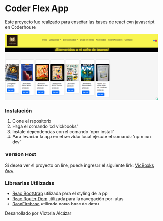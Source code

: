 # Coder Flex App

Este proyecto fue realizado para enseñar las bases de react con javascript en Coderhouse

![app](/public/paginaVicBooks.png)

### Instalación

1. Clone el repositorio
2. Haga el comando 'cd vickbooks'
3. Instale dependencias con el comando 'npm install'
4. Para levantar la app en el servidor local ejecute el comando 'npm run dev'

### Version Host

Si desea ver el proyecto on line, puede ingresar el siguiente link: [VicBooks App]()

### Librearias Utilizadas
- [Reac Bootstrap]() utilizada para el styling de la pp
- [Reac Router Dom]() utilizada para la navegación por rutas
- [ReacFirebase]() utilizada como base de datos

Desarrollado por Victoria Alcázar

